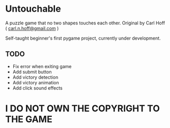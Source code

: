 # Untouchable
A puzzle game that no two shapes touches each other. 
Original by Carl Hoff ( carl.n.hoff@gmail.com )




Self-taught beginner's first pygame project, currently under development.
## TODO
- Fix error when exiting game
- Add submit button
- Add victory detection
- Add victory animation
- Add click sound effects



# I DO NOT OWN THE COPYRIGHT TO THE GAME
